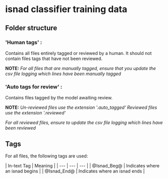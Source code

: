 # **isnad classifier training data**

## **Folder structure**

### 'Human tags' : 

Contains all files entirely tagged or reviewed by a human. It should not contain files tags that have not been reviewed.

**NOTE:**
*For all files that are manually tagged, ensure that you update the csv file logging which lines have been manually tagged*

### 'Auto tags for review' : 

Contains files tagged by the model awaiting review.

**NOTE:** 
*Un-reviewed files use the extension '.auto_tagged'*
*Reviewed files use the extension '.reviewed'*

*For all reviewed files, ensure to update the csv file logging which lines have been reviewed*

## **Tags**

For all files, the following tags are used:

| In-text Tag | Meaning |
| --- | --- | --- |
| @Isnad_Beg@ | Indicates where an isnad begins |
| @Isnad_End@ | Indicates where an isnad ends |

